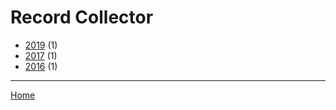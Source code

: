 # Record Collector

  * [2019](./record-collector-2019.md/) (1)
  * [2017](./record-collector-2017.md/) (1)
  * [2016](./record-collector-2016.md/) (1)

----

[Home](../)
